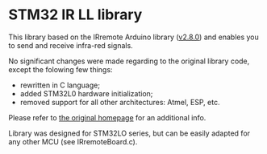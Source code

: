 # STM32 IR LL library

This library based on the IRremote Arduino library ([v2.8.0](https://github.com/z3t0/Arduino-IRremote/releases)) and enables you to send and receive infra-red signals.

No significant changes were made regarding to the original library code, except the folowing few things:
- rewritten in C language;
- added STM32L0 hardware initialization;
- removed support for all other architectures: Atmel, ESP, etc.

Please refer to [the original homepage](http://z3t0.github.io/Arduino-IRremote/) for an additional info.

Library was designed for STM32LO series, but can be easily adapted for any other MCU (see IRremoteBoard.c).
